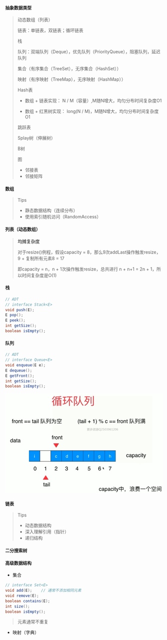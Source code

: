 #### 抽象数据类型

> 动态数组（列表）
>
> 链表：单链表，双链表；循环链表
>
> 栈
>
> 队列：双端队列（Deque），优先队列（PriorityQueue），阻塞队列，延迟队列
>
> 集合（有序集合（TreeSet），无序集合（HashSet））
>
> 映射（有序映射（TreeMap），无序映射（HashMap））
>
> Hash表
>
> + 数组 + 链表实现：  N / M（容量）,M随N增大，均匀分布时间复杂度O1
>
> + 数组 + 红黑树实现： long(N / M)，M随N增大，均匀分布时间复杂度O1
>
> 跳跃表
>
> Splay树（伸展树）
>
> B树
>
> 图
>
> + 邻接表
> + 邻接矩阵

#### 数组

> Tips
>
> + 静态数据结构（连续分布）
> + 使用索引随机访问（RandomAccess）

#### 列表（动态数组）

> **均摊复杂度**
>
> 对于resize()例程，假设capacity = 8，那么9次addLast操作触发resize，9 + 复制所有元素8 = 17
>
> 即capacity = n，n + 1次操作触发resize，总共进行 n + n+1 = 2n + 1，所以时间复杂度是O(1)

#### 栈

``` java
// ADT
// interface Stack<E>
void push(E);
E pop();
E peek();
int getSize();
boolean isEmpty();
```

#### 队列

``` java
// ADT
// interface Queue<E>
void enqueue(E e);
E dequeue();
E getFront();
int getSize();
boolean isEmpty();
```

![image-20200205235348791](image-20200205235348791.png)

#### 链表

> Tips
>
> + 动态数据结构
> + 深入理解引用（指针）
> + 递归结构

#### 二分搜索树



#### 高级数据结构

+ 集合

``` java
// interface Set<E>
void add(E);	// 通常不添加相同元素
void remove(E);
boolean contains(E);
int size();
boolean isEmpty();
```

> 元素通常不重复

+ 映射（字典）